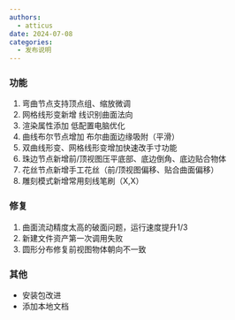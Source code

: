```yaml
---
authors: 
  - atticus
date: 2024-07-08
categories:
  - 发布说明
---
```


### 功能

1. 弯曲节点支持顶点组、缩放微调
2. 网格线形变新增 线识别曲面法向
3. 渲染属性添加 低配置电脑优化
4. 曲线布尔节点增加 布尔曲面边缘吸附（平滑）
5. 双曲线形变、网格线形变增加快速改手寸功能
6. 珠边节点新增前/顶视图压平底部、底边倒角、底边贴合物体
7. 花丝节点新增手工花丝（前/顶视图偏移、贴合曲面偏移）
8. 雕刻模式新增常用刻线笔刷（X,X）

### 修复

1. 曲面流动精度太高的破面问题，运行速度提升1/3
1. 新建文件资产第一次调用失败
1. 圆形分布修复前视图物体朝向不一致

### 其他

+ 安装包改进
+ 添加本地文档
